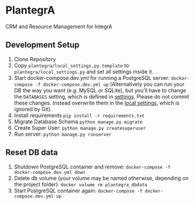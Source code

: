 # PlantegrA

CRM and Resource Management for IntegrA

## Development Setup

1. Clone Repository
2. Copy `plantegra/local_settings.py.template` to `plantegra/local_settings.py` and set all settings inside it.
3. Start docker-compose.dev.yml for running a PostgreSQL server: `docker-compose -f docker-compose.dev.yml up` 
(Alternatively you can run your DB the way you want (e.g. MySQL or SQLite), but you'll have to change the `DATABASES` setting, which is defined in [settings](plantegra/settings.py).
Please do not commit these changes. Instead overwrite them in the [local settings](plantegra/local_settings.py), which is ignored by Git).
4. Install requirements `pip install -r requirements.txt`
5. Migrate Database Schema `python manage.py migrate`
6. Create Super User: `python manage.py createsuperuser`
7. Run server: `python manage.py runserver`

## Reset DB data

1. Shutdown PostgreSQL container and remove: `docker-compose -f docker-compose.dev.yml down`
2. Delete db volume (your volume may be named otherwise, depending on the project folder): `docker volume rm plantegra_dbdata`
3. Start PostgreSQL container again: `docker-compose -f docker-compose.dev.yml up`
